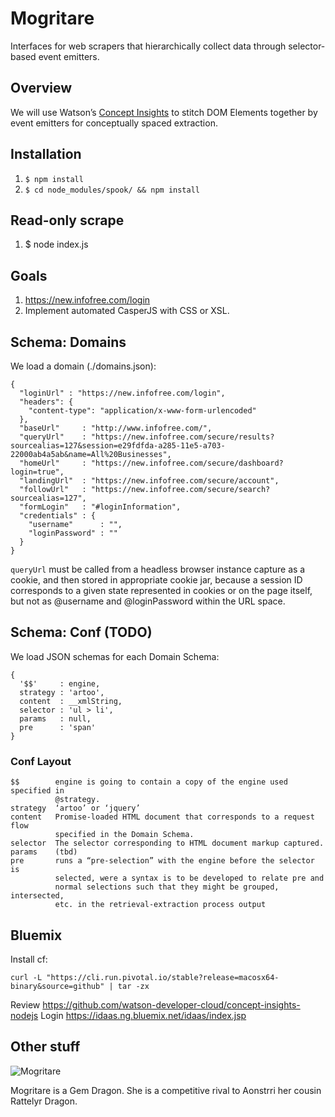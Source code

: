 # Mogritare

Interfaces for web scrapers that hierarchically collect data through 
selector-based event emitters.

## Overview

We will use Watson’s [Concept Insights][0] to stitch DOM Elements together 
by event emitters for conceptually spaced extraction.

## Installation

1. `$ npm install`
2. `$ cd node_modules/spook/ && npm install`

## Read-only scrape

1. $ node index.js

## Goals

1. https://new.infofree.com/login
2. Implement automated CasperJS with CSS or XSL.

## Schema: Domains

We load a domain (./domains.json):

    {
      "loginUrl" : "https://new.infofree.com/login",
      "headers": {
        "content-type": "application/x-www-form-urlencoded"
      },
      "baseUrl"     : "http://www.infofree.com/",
      "queryUrl"    : "https://new.infofree.com/secure/results?sourcealias=127&session=e29fdfda-a285-11e5-a703-22000ab4a5ab&name=All%20Businesses",
      "homeUrl"     : "https://new.infofree.com/secure/dashboard?login=true",
      "landingUrl"  : "https://new.infofree.com/secure/account",
      "followUrl"   : "https://new.infofree.com/secure/search?sourcealias=127",
      "formLogin"   : "#loginInformation",
      "credentials" : {
        "username"      : "",
        "loginPassword" : ""
      }
    }

`queryUrl` must be called from a headless browser instance capture as a cookie, 
and then stored in appropriate cookie jar, because a session ID corresponds to 
a given state represented in cookies or on the page itself, but not as @username 
and @loginPassword within the URL space.

## Schema: Conf (TODO)

We load JSON schemas for each Domain Schema:

    {
      '$$'     : engine,
      strategy : 'artoo',
      content  : __xmlString,
      selector : 'ul > li',
      params   : null,
      pre      : 'span'
    }

### Conf Layout

    $$        engine is going to contain a copy of the engine used specified in 
              @strategy.
    strategy  ‘artoo’ or ‘jquery’
    content   Promise-loaded HTML document that corresponds to a request flow 
              specified in the Domain Schema.
    selector  The selector corresponding to HTML document markup captured.
    params    (tbd)
    pre       runs a “pre-selection” with the engine before the selector is 
              selected, were a syntax is to be developed to relate pre and 
              normal selections such that they might be grouped, intersected, 
              etc. in the retrieval-extraction process output

## Bluemix

Install cf:

    curl -L "https://cli.run.pivotal.io/stable?release=macosx64-binary&source=github" | tar -zx

Review https://github.com/watson-developer-cloud/concept-insights-nodejs
Login https://idaas.ng.bluemix.net/idaas/index.jsp

[0]: http://www.ibm.com/smarterplanet/us/en/ibmwatson/developercloud/concept-insights.html

## Other stuff

![Mogritare](https://raw.githubusercontent.com/nerdfiles/mogritare/master/gem-dragon.jpg)

Mogritare is a Gem Dragon. She is a competitive rival to Aonstrri her cousin 
Rattelyr Dragon.
